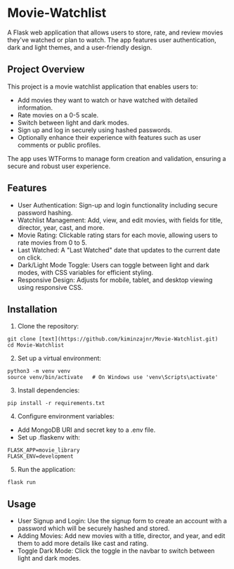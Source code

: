 # Movie-Watchlist

A Flask web application that allows users to store, rate, and review movies they've watched or plan to watch. The app features user authentication, dark and light themes, and a user-friendly design.

## Project Overview
This project is a movie watchlist application that enables users to:

- Add movies they want to watch or have watched with detailed information.
- Rate movies on a 0-5 scale.
- Switch between light and dark modes.
- Sign up and log in securely using hashed passwords.
- Optionally enhance their experience with features such as user comments or public profiles.  

The app uses WTForms to manage form creation and validation, ensuring a secure and robust user experience.

## Features
- User Authentication: Sign-up and login functionality including secure password hashing.
- Watchlist Management: Add, view, and edit movies, with fields for title, director, year, cast, and more.
- Movie Rating: Clickable rating stars for each movie, allowing users to rate movies from 0 to 5.
- Last Watched: A "Last Watched" date that updates to the current date on click.
- Dark/Light Mode Toggle: Users can toggle between light and dark modes, with CSS variables for efficient styling.
- Responsive Design: Adjusts for mobile, tablet, and desktop viewing using responsive CSS.

## Installation
1. Clone the repository:
```
git clone [text](https://github.com/kiminzajnr/Movie-Watchlist.git)
cd Movie-Watchlist
```
2. Set up a virtual environment:
```
python3 -m venv venv
source venv/bin/activate   # On Windows use 'venv\Scripts\activate'
```
3. Install dependencies:
```
pip install -r requirements.txt
```
4. Configure environment variables:
- Add MongoDB URI and secret key to a .env file.
- Set up .flaskenv with:
```
FLASK_APP=movie_library
FLASK_ENV=development
```
5. Run the application:
```
flask run
```

## Usage
- User Signup and Login: Use the signup form to create an account with a password which will be securely hashed and stored.
- Adding Movies: Add new movies with a title, director, and year, and edit them to add more details like cast and rating.
- Toggle Dark Mode: Click the toggle in the navbar to switch between light and dark modes.
